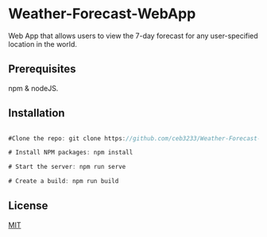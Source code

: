 # Weather-Forecast-WebApp

Web App that allows users to view the 7-day forecast for any user-specified
location in the world.

## Prerequisites

npm & nodeJS.



## Installation
```javascript

#Clone the repo: git clone https://github.com/ceb3233/Weather-Forecast-App.git

# Install NPM packages: npm install

# Start the server: npm run serve 

# Create a build: npm run build

```

## License

[MIT](https://choosealicense.com/licenses/mit/)
